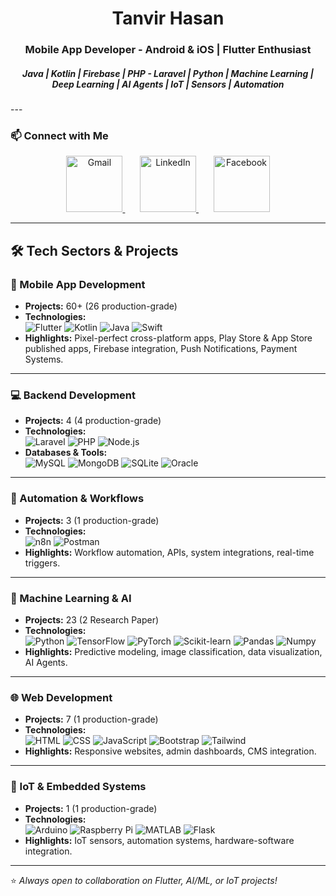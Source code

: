 <h1 align="center">Tanvir Hasan</h1> <h3 align="center">Mobile App Developer - Android & iOS | Flutter Enthusiast </h3> <h5 align="center">Java | Kotlin | Firebase | PHP - Laravel | Python | Machine Learning | Deep Learning | AI Agents | IoT | Sensors | Automation </h5> --- 


### 📫 Connect with Me 
<p align="center"> <a href="mailto:tanvirhasanemn@gmail.com"> <img src="https://img.icons8.com/fluency/48/gmail-new.png" alt="Gmail" height="90"/> </a> &nbsp;&nbsp;&nbsp;&nbsp;&nbsp; <a href="https://www.linkedin.com/in/tanvirhasanemn/"> <img src="https://img.icons8.com/color/48/linkedin.png" alt="LinkedIn" height="90"/> </a> &nbsp;&nbsp;&nbsp;&nbsp;&nbsp; <a href="https://www.facebook.com/tanvirhasan.emn/"> <img src="https://img.icons8.com/color/48/facebook-new.png" alt="Facebook" height="90"/> </a> </p>

---

## 🛠️ Tech Sectors & Projects  

### 📱 Mobile App Development  
- **Projects:** 60+ (26 production-grade)  
- **Technologies:**  
  ![Flutter](https://img.shields.io/badge/-Flutter-02569B?logo=flutter&logoColor=white) 
  ![Kotlin](https://img.shields.io/badge/-Kotlin-7F52FF?logo=kotlin&logoColor=white) 
  ![Java](https://img.shields.io/badge/-Java-007396?logo=java&logoColor=white) 
  ![Swift](https://img.shields.io/badge/-Swift-FA7343?logo=swift&logoColor=white)  
- **Highlights:** Pixel-perfect cross-platform apps, Play Store & App Store published apps, Firebase integration, Push Notifications, Payment Systems.  

---

### 💻 Backend Development  
- **Projects:** 4 (4 production-grade)  
- **Technologies:**  
  ![Laravel](https://img.shields.io/badge/-Laravel-FF2D20?logo=laravel&logoColor=white) 
  ![PHP](https://img.shields.io/badge/-PHP-777BB4?logo=php&logoColor=white) 
  ![Node.js](https://img.shields.io/badge/-Node.js-339933?logo=node.js&logoColor=white)  
- **Databases & Tools:**  
  ![MySQL](https://img.shields.io/badge/-MySQL-4479A1?logo=mysql&logoColor=white) 
  ![MongoDB](https://img.shields.io/badge/-MongoDB-47A248?logo=mongodb&logoColor=white) 
  ![SQLite](https://img.shields.io/badge/-SQLite-003B57?logo=sqlite&logoColor=white) 
  ![Oracle](https://img.shields.io/badge/-Oracle-F80000?logo=oracle&logoColor=white)  

---

### 🤖 Automation & Workflows  
- **Projects:** 3 (1 production-grade)  
- **Technologies:**  
  ![n8n](https://img.shields.io/badge/-n8n-EA4B8B?logo=n8n&logoColor=white) 
  ![Postman](https://img.shields.io/badge/-Postman-FF6C37?logo=postman&logoColor=white)  
- **Highlights:** Workflow automation, APIs, system integrations, real-time triggers.  

---

### 🧠 Machine Learning & AI  
- **Projects:** 23 (2 Research Paper)  
- **Technologies:**  
  ![Python](https://img.shields.io/badge/-Python-3776AB?logo=python&logoColor=white) 
  ![TensorFlow](https://img.shields.io/badge/-TensorFlow-FF6F00?logo=tensorflow&logoColor=white) 
  ![PyTorch](https://img.shields.io/badge/-PyTorch-EE4C2C?logo=pytorch&logoColor=white) 
  ![Scikit-learn](https://img.shields.io/badge/-Scikit--learn-F7931E?logo=scikit-learn&logoColor=white) 
  ![Pandas](https://img.shields.io/badge/-Pandas-150458?logo=pandas&logoColor=white) 
  ![Numpy](https://img.shields.io/badge/-NumPy-013243?logo=numpy&logoColor=white)  
- **Highlights:** Predictive modeling, image classification, data visualization, AI Agents.  

---

### 🌐 Web Development  
- **Projects:** 7 (1 production-grade)  
- **Technologies:**  
  ![HTML](https://img.shields.io/badge/-HTML5-E34F26?logo=html5&logoColor=white) 
  ![CSS](https://img.shields.io/badge/-CSS3-1572B6?logo=css3&logoColor=white) 
  ![JavaScript](https://img.shields.io/badge/-JavaScript-F7DF1E?logo=javascript&logoColor=black) 
  ![Bootstrap](https://img.shields.io/badge/-Bootstrap-7952B3?logo=bootstrap&logoColor=white) 
  ![Tailwind](https://img.shields.io/badge/-TailwindCSS-06B6D4?logo=tailwind-css&logoColor=white)  
- **Highlights:** Responsive websites, admin dashboards, CMS integration.  

---

### 🔌 IoT & Embedded Systems  
- **Projects:** 1 (1 production-grade)  
- **Technologies:**  
  ![Arduino](https://img.shields.io/badge/-Arduino-00979D?logo=arduino&logoColor=white) 
  ![Raspberry Pi](https://img.shields.io/badge/-RaspberryPi-A22846?logo=raspberry-pi&logoColor=white) 
  ![MATLAB](https://img.shields.io/badge/-MATLAB-FF8000?logo=mathworks&logoColor=white) 
  ![Flask](https://img.shields.io/badge/-Flask-000000?logo=flask&logoColor=white)  
- **Highlights:** IoT sensors, automation systems, hardware-software integration.  

---

⭐ *Always open to collaboration on Flutter, AI/ML, or IoT projects!*  
